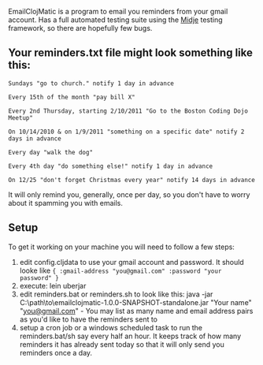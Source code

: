 EmailClojMatic is a program to email you reminders from your gmail account. Has a full automated testing suite using the [Midje](https://github.com/marick/Midje/wiki) testing framework, so there are hopefully few bugs.


Your reminders.txt file might look something like this:
-------------------------------------------------------

    Sundays "go to church." notify 1 day in advance

    Every 15th of the month "pay bill X"

    Every 2nd Thursday, starting 2/10/2011 "Go to the Boston Coding Dojo Meetup"

    On 10/14/2010 & on 1/9/2011 "something on a specific date" notify 2 days in advance

    Every day "walk the dog"

    Every 4th day "do something else!" notify 1 day in advance

    On 12/25 "don't forget Christmas every year" notify 14 days in advance

It will only remind you, generally, once per day, so you don't have to worry about it spamming you with emails.

Setup
-----

To get it working on your machine you will need to follow a few steps:

1. edit config.cljdata to use your gmail account and password. It should looke like `{ :gmail-address "you@gmail.com" :password "your password" }`
2. execute: lein uberjar
3. edit reminders.bat or reminders.sh to look like this: java -jar C:\path\to\emailclojmatic-1.0.0-SNAPSHOT-standalone.jar "Your name" "you@gmail.com" - You may list as many name and email address pairs as you'd like to have the reminders sent to
4. setup a cron job or a windows scheduled task to run the reminders.bat/sh say every half an hour. It keeps track of how many reminders it has already sent today so that it will only send you reminders once a day.
